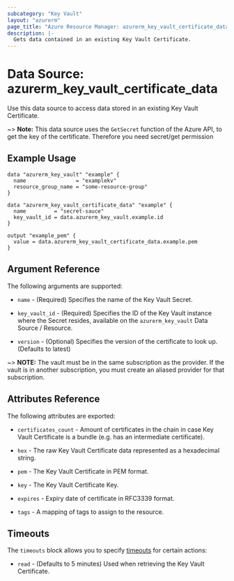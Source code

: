 ```yaml
---
subcategory: "Key Vault"
layout: "azurerm"
page_title: "Azure Resource Manager: azurerm_key_vault_certificate_data"
description: |-
  Gets data contained in an existing Key Vault Certificate.
---
```


# Data Source: azurerm_key_vault_certificate_data

Use this data source to access data stored in an existing Key Vault Certificate.

~> **Note:** This data source uses the `GetSecret` function of the Azure API, to get the key of the certificate. Therefore you need secret/get permission

## Example Usage

```hcl
data "azurerm_key_vault" "example" {
  name                = "examplekv"
  resource_group_name = "some-resource-group"
}

data "azurerm_key_vault_certificate_data" "example" {
  name         = "secret-sauce"
  key_vault_id = data.azurerm_key_vault.example.id
}

output "example_pem" {
  value = data.azurerm_key_vault_certificate_data.example.pem
}
```

## Argument Reference

The following arguments are supported:

* `name` - (Required) Specifies the name of the Key Vault Secret.

* `key_vault_id` - (Required) Specifies the ID of the Key Vault instance where the Secret resides, available on the `azurerm_key_vault` Data Source / Resource.

* `version` - (Optional) Specifies the version of the certificate to look up.  (Defaults to latest) 

~> **NOTE:** The vault must be in the same subscription as the provider. If the vault is in another subscription, you must create an aliased provider for that subscription.

## Attributes Reference

The following attributes are exported:

* `certificates_count` - Amount of certificates in the chain in case Key Vault Certificate is a bundle (e.g. has an intermediate certificate).

* `hex` - The raw Key Vault Certificate data represented as a hexadecimal string. 

* `pem` - The Key Vault Certificate in PEM format. 

* `key` - The Key Vault Certificate Key. 

* `expires` - Expiry date of certificate in RFC3339 format. 

* `tags` - A mapping of tags to assign to the resource.

## Timeouts

The `timeouts` block allows you to specify [timeouts](https://www.terraform.io/docs/configuration/resources.html#timeouts) for certain actions:

* `read` - (Defaults to 5 minutes) Used when retrieving the Key Vault Certificate.
